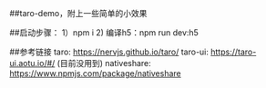 ##taro-demo，附上一些简单的小效果

##启动步骤：
1）npm i
2) 编译h5：npm run dev:h5

##参考链接
taro: https://nervjs.github.io/taro/
taro-ui: https://taro-ui.aotu.io/#/ (目前没用到)
nativeshare: https://www.npmjs.com/package/nativeshare